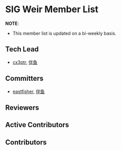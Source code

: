 # SIG Weir Member List

**NOTE**:

* This member list is updated on a bi-weekly basis.

## Tech Lead

* [cx3ptr](https://github.com/cx3ptr), [伴鱼](https://www.ipalfish.com/)

## Committers

* [eastfisher](https://github.com/eastfisher), [伴鱼](https://www.ipalfish.com/)

## Reviewers

## Active Contributors

## Contributors

